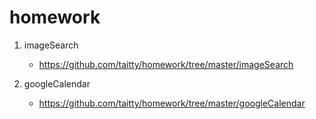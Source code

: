 # homework

1. imageSearch
    - https://github.com/taitty/homework/tree/master/imageSearch

2. googleCalendar
    - https://github.com/taitty/homework/tree/master/googleCalendar
